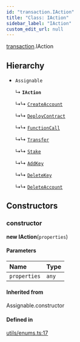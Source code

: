 ```yaml
---
id: "transaction.IAction"
title: "Class: IAction"
sidebar_label: "IAction"
custom_edit_url: null
---
```


[transaction](../modules/transaction.md).IAction

## Hierarchy

- `Assignable`

  ↳ **`IAction`**

  ↳↳ [`CreateAccount`](transaction.CreateAccount.md)

  ↳↳ [`DeployContract`](transaction.DeployContract.md)

  ↳↳ [`FunctionCall`](transaction.FunctionCall.md)

  ↳↳ [`Transfer`](transaction.Transfer.md)

  ↳↳ [`Stake`](transaction.Stake.md)

  ↳↳ [`AddKey`](transaction.AddKey.md)

  ↳↳ [`DeleteKey`](transaction.DeleteKey.md)

  ↳↳ [`DeleteAccount`](transaction.DeleteAccount.md)

## Constructors

### constructor

**new IAction**(`properties`)

#### Parameters

| Name | Type |
| :------ | :------ |
| `properties` | `any` |

#### Inherited from

Assignable.constructor

#### Defined in

[utils/enums.ts:17](https://github.com/maxhr/near--near-api-js/blob/57fed346/packages/near-api-js/src/utils/enums.ts#L17)
